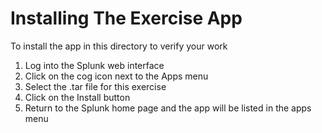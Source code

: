 # Installing The Exercise App

To install the app in this directory to verify your work

1. Log into the Splunk web interface
2. Click on the cog icon next to the Apps menu
3. Select the .tar file for this exercise
4. Click on the Install button
5. Return to the Splunk home page and the app will be listed in the apps menu
